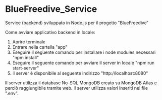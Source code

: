# BlueFreedive_Service
Service (backend) sviluppato in Node.js per il progetto "BlueFreedive"

Come avviare applicativo backend in locale:

1) Aprire terminale
2) Entrare nella cartella "app"
3) Eseguire il seguente comando per installare i node modules necessari "npm install"
4) Eseguire il seguente comando per avviare il server in locale "npm run start-server"
5) Il server è disponibile al seguente indirizzo "http://localhost:8080"

Il server utilizza il database No-SQL MongoDB creato su MongoDB Atlas e perciò raggiungibile tramite web.
Il server utilizza valori inseriti nel file ".env".
